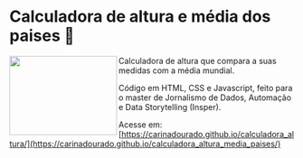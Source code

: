 # Calculadora de altura e média dos paises 📏

<div>
   <img align="left" width="190" height="140" src='images/kisspng-tape-measures-measurement-health-learning-weight-l-measuring-tape-5b474e53120e09.905418391531399763074.png'>
   Calculadora de altura que compara a suas medidas com a média mundial.
   
   Código em HTML, CSS e Javascript, feito para o master de Jornalismo de Dados, Automação e Data Storytelling (Insper).
   
   Acesse em: [https://carinadourado.github.io/calculadora_altura/](https://carinadourado.github.io/calculadora_altura_media_paises/)

</div>

